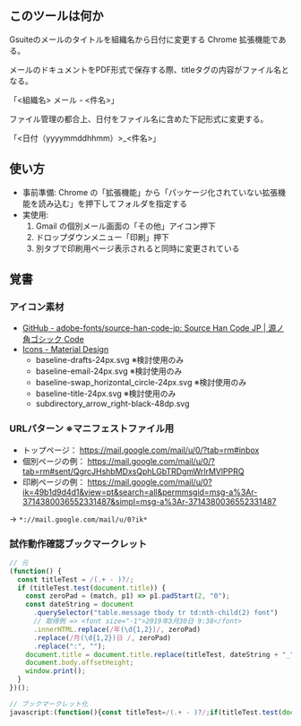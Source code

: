 ## このツールは何か

Gsuiteのメールのタイトルを組織名から日付に変更する Chrome 拡張機能である。

メールのドキュメントをPDF形式で保存する際、titleタグの内容がファイル名となる。

「<組織名> メール - <件名>」

ファイル管理の都合上、日付をファイル名に含めた下記形式に変更する。

「<日付（yyyymmddhhmm）>_<件名>」

## 使い方

* 事前準備: Chrome の「拡張機能」から「パッケージ化されていない拡張機能を読み込む」を押下してフォルダを指定する
* 実使用:
  1. Gmail の個別メール画面の「その他」アイコン押下
  2. ドロップダウンメニュー「印刷」押下
  3. 別タブで印刷用ページ表示されると同時に変更されている

## 覚書

### アイコン素材

* [GitHub - adobe-fonts/source-han-code-jp: Source Han Code JP | 源ノ角ゴシック Code](https://github.com/adobe-fonts/source-han-code-jp)
* [Icons - Material Design](https://material.io/resources/icons/?style=baseline)
  * baseline-drafts-24px.svg ※検討使用のみ
  * baseline-email-24px.svg ※検討使用のみ
  * baseline-swap_horizontal_circle-24px.svg ※検討使用のみ
  * baseline-title-24px.svg ※検討使用のみ
  * subdirectory_arrow_right-black-48dp.svg

### URLパターン ※マニフェストファイル用

* トップページ：
    https://mail.google.com/mail/u/0/?tab=rm#inbox
* 個別ページの例：
    https://mail.google.com/mail/u/0/?tab=rm#sent/QgrcJHshbMDxsQphLGbTRDgmWrlrMVlPPRQ
* 印刷ページの例：
    https://mail.google.com/mail/u/0?ik=49b1d9d4d1&view=pt&search=all&permmsgid=msg-a%3Ar-3714380036552331487&simpl=msg-a%3Ar-3714380036552331487

-> `*://mail.google.com/mail/u/0?ik*`

### 試作動作確認ブックマークレット

```js
// 元
(function() {
  const titleTest = /(.+ - )?/;
  if (titleTest.test(document.title)) {
    const zeroPad = (match, p1) => p1.padStart(2, "0");
    const dateString = document
      .querySelector("table.message tbody tr td:nth-child(2) font")
      // 取得例 => <font size="-1">2019年3月30日 9:38</font>
      .innerHTML.replace(/年(\d{1,2})/, zeroPad)
      .replace(/月(\d{1,2})日 /, zeroPad)
      .replace(":", "");
    document.title = document.title.replace(titleTest, dateString + "_");
    document.body.offsetHeight;
    window.print();
  }
})();

// ブックマークレット化
javascript:(function(){const titleTest=/(.+ - )?/;if(titleTest.test(document.title)){const t=(t,e)=>e.padStart(2,"0"),e=document.querySelector("table.message tbody tr td:nth-child(2) font").innerHTML.replace(/年(\d{1,2})/,t).replace(/月(\d{1,2})日 /,t).replace(":","");document.title=document.title.replace(titleTest,e+"_"),document.body.offsetHeight,window.print()}})();
```
